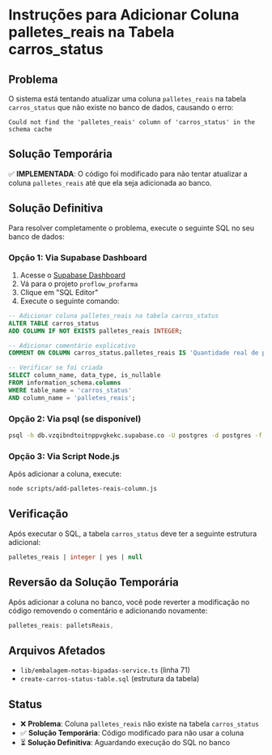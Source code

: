 # Instruções para Adicionar Coluna palletes_reais na Tabela carros_status

## Problema
O sistema está tentando atualizar uma coluna `palletes_reais` na tabela `carros_status` que não existe no banco de dados, causando o erro:

```
Could not find the 'palletes_reais' column of 'carros_status' in the schema cache
```

## Solução Temporária
✅ **IMPLEMENTADA**: O código foi modificado para não tentar atualizar a coluna `palletes_reais` até que ela seja adicionada ao banco.

## Solução Definitiva
Para resolver completamente o problema, execute o seguinte SQL no seu banco de dados:

### Opção 1: Via Supabase Dashboard
1. Acesse o [Supabase Dashboard](https://supabase.com/dashboard)
2. Vá para o projeto `proflow_profarma`
3. Clique em "SQL Editor"
4. Execute o seguinte comando:

```sql
-- Adicionar coluna palletes_reais na tabela carros_status
ALTER TABLE carros_status 
ADD COLUMN IF NOT EXISTS palletes_reais INTEGER;

-- Adicionar comentário explicativo
COMMENT ON COLUMN carros_status.palletes_reais IS 'Quantidade real de pallets utilizados no carro (diferente da estimativa)';

-- Verificar se foi criada
SELECT column_name, data_type, is_nullable
FROM information_schema.columns 
WHERE table_name = 'carros_status' 
AND column_name = 'palletes_reais';
```

### Opção 2: Via psql (se disponível)
```bash
psql -h db.vzqibndtoitnppvgkekc.supabase.co -U postgres -d postgres -f add-palletes-reais-to-carros-status.sql
```

### Opção 3: Via Script Node.js
Após adicionar a coluna, execute:
```bash
node scripts/add-palletes-reais-column.js
```

## Verificação
Após executar o SQL, a tabela `carros_status` deve ter a seguinte estrutura adicional:

```sql
palletes_reais | integer | yes | null
```

## Reversão da Solução Temporária
Após adicionar a coluna no banco, você pode reverter a modificação no código removendo o comentário e adicionando novamente:

```typescript
palletes_reais: palletsReais,
```

## Arquivos Afetados
- `lib/embalagem-notas-bipadas-service.ts` (linha 71)
- `create-carros-status-table.sql` (estrutura da tabela)

## Status
- ❌ **Problema**: Coluna `palletes_reais` não existe na tabela `carros_status`
- ✅ **Solução Temporária**: Código modificado para não usar a coluna
- ⏳ **Solução Definitiva**: Aguardando execução do SQL no banco
